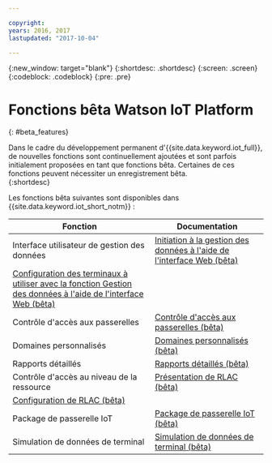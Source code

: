 ```yaml
---

copyright:
years: 2016, 2017
lastupdated: "2017-10-04"

---
```


{:new_window: target="blank"}
{:shortdesc: .shortdesc}
{:screen: .screen}
{:codeblock: .codeblock}
{:pre: .pre}

# Fonctions bêta Watson IoT Platform
{: #beta_features}

Dans le cadre du développement permanent d'{{site.data.keyword.iot_full}}, de nouvelles fonctions sont continuellement ajoutées et sont parfois initialement proposées en tant que fonctions bêta. Certaines de ces fonctions peuvent nécessiter un enregistrement bêta.  
{:shortdesc}

Les fonctions bêta suivantes sont disponibles dans {{site.data.keyword.iot_short_notm}} :

Fonction       | Documentation
------------- | -------------
Interface utilisateur de gestion des données | [Initiation à la gestion des données à l'aide de l'interface Web (bêta)](GA_information_management/im_ui_flow.html#gs_web)
 | [Configuration des terminaux à utiliser avec la fonction Gestion des données à l'aide de l'interface Web (bêta)](GA_information_management/im_config_devices.html#im_config_devices)
Contrôle d'accès aux passerelles | [Contrôle d'accès aux passerelles (bêta)](gateways/gateway-access-control.html#gateway-access-control)
Domaines personnalisés | [Domaines personnalisés (bêta)](reference/security/set_up_certificates.html#custom-domains)
Rapports détaillés | [Rapports détaillés (bêta)](reference/security/RM_security.html#drill-down)
Contrôle d'accès au niveau de la ressource | [Présentation de RLAC (bêta)](reference/rlac_overview.html#RLAC_overview) 
 | [Configuration de RLAC (bêta)](reference/rlac.html#configure_RLAC)
Package de passerelle IoT | [Package de passerelle IoT (bêta)](gateways/iotgw.html#gw_package)
Simulation de données de terminal | [Simulation de données de terminal (bêta)](devices/device_sim.html)
